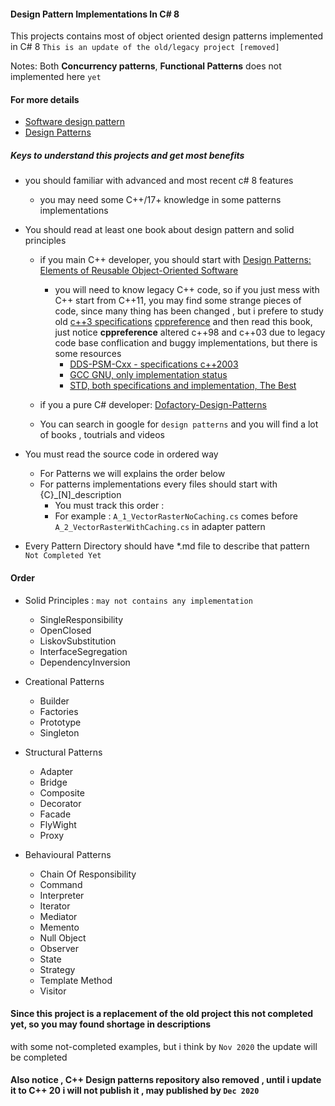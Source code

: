 #### Design Pattern Implementations In C# 8

This projects contains most of object oriented design patterns implemented in C# 8
`This is an update of the old/legacy project [removed]`

 Notes: Both **Concurrency patterns**, **Functional Patterns** does not implemented here `yet`
 
 #### For more details 
   * [Software design pattern](https://en.wikipedia.org/wiki/Software_design_pattern)
   * [Design Patterns](https://en.wikipedia.org/wiki/Functional_design)
 
##### Keys to understand this projects and get most benefits
* you should familiar with advanced and most recent c# 8 features
    * you may need some C++/17+ knowledge in some patterns implementations
* You should read at least one book about design pattern and solid principles
    * if you main C++ developer, you should start with [Design Patterns: Elements of Reusable Object-Oriented Software ](https://www.amazon.com/Design-Patterns-Elements-Reusable-Object-Oriented/dp/0201633612)
         * you will need to know legacy C++ code, so if you just mess with C++ start from C++11, you may find some strange pieces of code, since many thing has been changed
         , but i prefere to study old [c++3 specifications](https://en.wikipedia.org/wiki/C%2B%2B03) [cppreference](https://en.cppreference.com/w/cpp/language/history) and then read this book, just notice **cppreference** altered c++98 and c++03 due to legacy code base conflication and buggy implementations, but there is some resources
            * [DDS-PSM-Cxx - specifications c++2003](https://www.omg.org/spec/DDS-PSM-Cxx/About-DDS-PSM-Cxx/)
            * [GCC GNU, only implementation status](https://gcc.gnu.org/onlinedocs/libstdc++/manual/status.html#status.iso.1998)
            * [STD, both specifications and implementation, The Best](http://www.open-std.org/jtc1/sc22/wg21/docs/papers/2013/n3690.pdf)
         
    * if you a pure C# developer: [Dofactory-Design-Patterns](https://www.dofactory.com/net/design-patterns)
    
    * You can search in google for `design patterns` and you will find a lot of books , toutrials and videos
    
    
* You must read the source code in ordered way
    * For Patterns we will explains the order below
    * For patterns implementations every files should start with {C}\_\[N\]\_description
        * You must track this order :
        * For example : `A_1_VectorRasterNoCaching.cs` comes before `A_2_VectorRasterWithCaching.cs` in adapter pattern
* Every Pattern Directory should have *.md file to describe that pattern `Not Completed Yet`
    
    
#### Order
    
* Solid Principles : `may not contains any implementation`
    * SingleResponsibility
    * OpenClosed
    * LiskovSubstitution
    * InterfaceSegregation
    * DependencyInversion
    
* Creational Patterns
    * Builder
    * Factories
    * Prototype
    * Singleton
* Structural Patterns
    * Adapter
    * Bridge
    * Composite
    * Decorator
    * Facade
    * FlyWight
    * Proxy
* Behavioural Patterns
    * Chain Of Responsibility
    * Command
    * Interpreter
    * Iterator
    * Mediator
    * Memento
    * Null Object
    * Observer
    * State
    * Strategy
    * Template Method
    * Visitor
    
#### Since this project is a replacement of the old project this not completed yet, so you may found shortage in descriptions
with some not-completed examples, but i think by `Nov 2020` the update will be completed
   
#### Also notice , C++ Design patterns repository also removed , until i update it to C++ 20 i will not publish it , may published by `Dec 2020`
